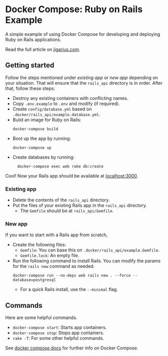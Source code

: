 # Docker Compose: Ruby on Rails Example

A simple example of using Docker Compose for developing and deploying
Ruby on Rails applications.

Read the full article on [jigarius.com](https://jigarius.com/blog/ruby-on-rails-with-docker-compose).

## Getting started

Follow the steps mentioned under _existing app_ or _new app_ depending on your
situation. That will ensure that the `rails_api` directory is in order. After that,
follow these steps:

  * Destroy any existing containers with conflicting names.
  * Copy `.env.example` to `.env` and modify (if required).
  * Create `config/database.yml` based on `.docker/rails_api/example.database.yml`.
  * Build an image for Ruby on Rails:
    ```
    docker-compose build
    ```
  * Boot up the app by running:
    ```
    docker-compose up
    ```
  * Create databases by running:
    ```
      docker-compose exec web rake db:create
    ```

Cool! Now your Rails app should be available at
[localhost:3000](http://localhost:3000).

### Existing app

  * Delete the contents of the `rails_api` directory.
  * Put the files of your existing Rails app in the `rails_api` directory.
    * The `Gemfile` should be at `rails_api/Gemfile`.

### New app

If you want to start with a Rails app from scratch,

  * Create the following files:
    * `Gemfile`: You can base this on `.docker/rails_api/example.Gemfile`.
    * `Gemfile.lock`: An empty file.
  * Run the following command to install Rails. You can modify the params for
    the `rails new` command as needed.
    ```
    docker-compose run --no-deps web rails new . --force --database=postgresql
    ```
    * For a quick Rails install, use the `--minimal` flag.

## Commands

Here are some helpful commands.

  * `docker-compose start`: Starts app containers.
  * `docker-compose stop`: Stops app containers.
  * `rake -T`: For some other helpful commands.

See [docker compose docs](https://docs.docker.com/compose/) for further info on
Docker Compose.
